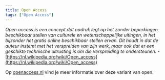 ```yaml
---
title: Open Access
tags: ["Open Access"]
---
```

<em>Open access is een concept dat nadruk legt op het zonder beperkingen beschikbaar stellen van culturele en wetenschappelijke uitingen, in het bijzonder het gratis online beschikbaar stellen ervan. Dit houdt in dat de auteur instemt met het verspreiden van zijn werk, maar ook dat er een geschikte technische uitrusting is om die verspreiding te ondersteunen.</em> - [https://nl.wikipedia.org/wiki/Open_access](https://nl.wikipedia.org/wiki/Open_access)

Op [openaccess.nl](https://www.openaccess.nl/) vind je meer informatie over deze variant van open.
